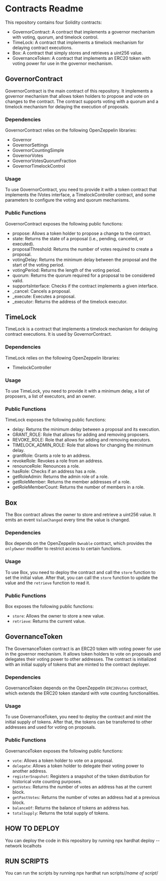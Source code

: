 # Contracts Readme

This repository contains four Solidity contracts:

- GovernorContract: A contract that implements a governor mechanism with voting, quorum, and timelock control.
- TimeLock: A contract that implements a timelock mechanism for delaying contract executions.
- Box: A contract that simply stores and retrieves a uint256 value.
- GovernanceToken: A contract that implements an ERC20 token with voting power for use in the governor mechanism.

## GovernorContract

GovernorContract is the main contract of this repository. It implements a governor mechanism that allows token holders to propose and vote on changes to the contract. The contract supports voting with a quorum and a timelock mechanism for delaying the execution of proposals.

### Dependencies

GovernorContract relies on the following OpenZeppelin libraries:

- Governor
- GovernorSettings
- GovernorCountingSimple
- GovernorVotes
- GovernorVotesQuorumFraction
- GovernorTimelockControl

### Usage

To use GovernorContract, you need to provide it with a token contract that implements the IVotes interface, a TimelockController contract, and some parameters to configure the voting and quorum mechanisms.

### Public Functions

GovernorContract exposes the following public functions:

- propose: Allows a token holder to propose a change to the contract.
- state: Returns the state of a proposal (i.e., pending, canceled, or executed).
- proposalThreshold: Returns the number of votes required to create a proposal.
- votingDelay: Returns the minimum delay between the proposal and the start of the voting period.
- votingPeriod: Returns the length of the voting period.
- quorum: Returns the quorum required for a proposal to be considered valid.
- supportsInterface: Checks if the contract implements a given interface.
- _cancel: Cancels a proposal.
- _execute: Executes a proposal.
- _executor: Returns the address of the timelock executor.

## TimeLock

TimeLock is a contract that implements a timelock mechanism for delaying contract executions. It is used by GovernorContract.

### Dependencies

TimeLock relies on the following OpenZeppelin libraries:

- TimelockController

### Usage

To use TimeLock, you need to provide it with a minimum delay, a list of proposers, a list of executors, and an owner.

### Public Functions

TimeLock exposes the following public functions:

- delay: Returns the minimum delay between a proposal and its execution.
- GRANT_ROLE: Role that allows for adding and removing proposers.
- REVOKE_ROLE: Role that allows for adding and removing executors.
- TIMELOCK_ADMIN_ROLE: Role that allows for changing the minimum delay.
- grantRole: Grants a role to an address.
- revokeRole: Revokes a role from an address.
- renounceRole: Renounces a role.
- hasRole: Checks if an address has a role.
- getRoleAdmin: Returns the admin role of a role.
- getRoleMember: Returns the member addresses of a role.
- getRoleMemberCount: Returns the number of members in a role.

## Box

The Box contract allows the owner to store and retrieve a uint256 value. It emits an event `ValueChanged` every time the value is changed.

### Dependencies

Box depends on the OpenZeppelin `Ownable` contract, which provides the `onlyOwner` modifier to restrict access to certain functions.

### Usage

To use Box, you need to deploy the contract and call the `store` function to set the initial value. After that, you can call the `store` function to update the value and the `retrieve` function to read it.

### Public Functions

Box exposes the following public functions:

- `store`: Allows the owner to store a new value.
- `retrieve`: Returns the current value.

## GovernanceToken

The GovernanceToken contract is an ERC20 token with voting power for use in the governor mechanism. It allows token holders to vote on proposals and delegates their voting power to other addresses. The contract is initialized with an initial supply of tokens that are minted to the contract deployer.

### Dependencies

GovernanceToken depends on the OpenZeppelin `ERC20Votes` contract, which extends the ERC20 token standard with vote counting functionalities.

### Usage

To use GovernanceToken, you need to deploy the contract and mint the initial supply of tokens. After that, the tokens can be transferred to other addresses and used for voting on proposals.

### Public Functions

GovernanceToken exposes the following public functions:

- `vote`: Allows a token holder to vote on a proposal.
- `delegate`: Allows a token holder to delegate their voting power to another address.
- `registerSnapshot`: Registers a snapshot of the token distribution for historical vote counting purposes.
- `getVotes`: Returns the number of votes an address has at the current block.
- `getPastVotes`: Returns the number of votes an address had at a previous block.
- `balanceOf`: Returns the balance of tokens an address has.
- `totalSupply`: Returns the total supply of tokens.

## HOW TO DEPLOY

You can deploy the code in this repository by running
    npx hardhat deploy --network localhots

## RUN SCRIPTS
You can run the scripts by running
    npx hardhat run scripts//*name of script*/ 